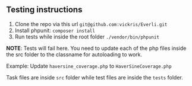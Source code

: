 ## Testing instructions
1. Clone the repo via this url `git@github.com:vickris/Everli.git`
2. Install phpunit: `composer install`
3. Run tests while inside the root folder `./vendor/bin/phpunit`

**NOTE**: Tests will fail here. You need to update each of the php files inside the src folder to the classname for autoloading to work.

Example: Update `haversine_coverage.php` to `HaverSineCoverage.php`

Task files are inside `src` folder while test files are inside the `tests` folder.
